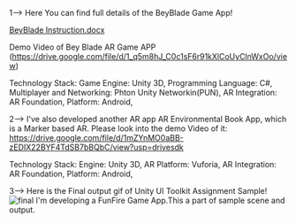 1--> Here You can find full details of the BeyBlade Game App!

[BeyBlade Instruction.docx](https://github.com/user-attachments/files/18307777/BeyBlade.Instruction.docx)

Demo Video of Bey Blade AR Game APP (https://drive.google.com/file/d/1_q5m8hJ_C0c1sF6r91kXlCoUyClnWxOo/view)

Technology Stack:
  Game Engine: Unity 3D,
  Programming Language: C#,
  Multiplayer and Networking: Phton Unity Networkin(PUN),
  AR Integration: AR Foundation,
  Platform: Android,

2--> I've also developed another AR app
  AR Environmental Book App, which is a Marker based AR. Please look into the demo Video of it: https://drive.google.com/file/d/1mZYnMO0aBB-zEDIX22BYF4TdSB7bBQbC/view?usp=drivesdk

Technology Stack:
  Engine: Unity 3D,
  AR Platform: Vuforia,
  AR Integration: AR Foundation,
  Platform: Android,

3--> Here is the Final output gif of Unity UI Toolkit Assignment Sample!
![final](https://github.com/user-attachments/assets/65a6ee71-0b8b-477a-88f1-33a9cdf10ff1)
I'm developing a FunFire Game App.This a part of sample scene and output.
